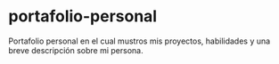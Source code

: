 # portafolio-personal
Portafolio personal en el cual mustros mis proyectos, habilidades y una breve descripción sobre mi persona.
